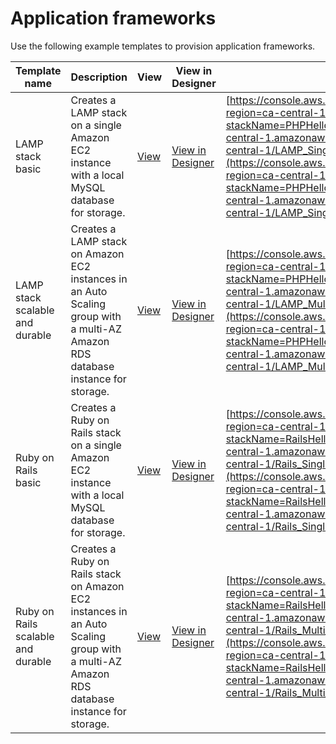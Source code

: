 # Application frameworks<a name="sample-templates-appframeworks-ca-central-1"></a>

Use the following example templates to provision application frameworks\.

| Template name                      | Description                                                                                                                                | View                                                                                                               | View in Designer                                                                                                                                                                                                           | Launch                                                                                                                                                                                                                                                                                                                                                                                                                                                                                 |
| ---------------------------------- | ------------------------------------------------------------------------------------------------------------------------------------------ | ------------------------------------------------------------------------------------------------------------------ | -------------------------------------------------------------------------------------------------------------------------------------------------------------------------------------------------------------------------- | -------------------------------------------------------------------------------------------------------------------------------------------------------------------------------------------------------------------------------------------------------------------------------------------------------------------------------------------------------------------------------------------------------------------------------------------------------------------------------------- |
| LAMP stack basic                   | Creates a LAMP stack on a single Amazon EC2 instance with a local MySQL database for storage\.                                             | [View](https://s3.ca-central-1.amazonaws.com/cloudformation-templates-ca-central-1/LAMP_Single_Instance.template)  | [View in Designer](https://console.aws.amazon.com/cloudformation/designer/home?region=ca-central-1&templateURL=https://s3.ca-central-1.amazonaws.com/cloudformation-templates-ca-central-1/LAMP_Single_Instance.template)  | [https://console.aws.amazon.com/cloudformation/home?region=ca-central-1#/stacks/new?stackName=PHPHelloWorldSample&templateURL=https://s3.ca-central-1.amazonaws.com/cloudformation-templates-ca-central-1/LAMP_Single_Instance.template](https://console.aws.amazon.com/cloudformation/home?region=ca-central-1#/stacks/new?stackName=PHPHelloWorldSample&templateURL=https://s3.ca-central-1.amazonaws.com/cloudformation-templates-ca-central-1/LAMP_Single_Instance.template)       |
| LAMP stack scalable and durable    | Creates a LAMP stack on Amazon EC2 instances in an Auto Scaling group with a multi\-AZ Amazon RDS database instance for storage\.          | [View](https://s3.ca-central-1.amazonaws.com/cloudformation-templates-ca-central-1/LAMP_Multi_AZ.template)         | [View in Designer](https://console.aws.amazon.com/cloudformation/designer/home?region=ca-central-1&templateURL=https://s3.ca-central-1.amazonaws.com/cloudformation-templates-ca-central-1/LAMP_Multi_AZ.template)         | [https://console.aws.amazon.com/cloudformation/home?region=ca-central-1#/stacks/new?stackName=PHPHelloWorldSample&templateURL=https://s3.ca-central-1.amazonaws.com/cloudformation-templates-ca-central-1/LAMP_Multi_AZ.template](https://console.aws.amazon.com/cloudformation/home?region=ca-central-1#/stacks/new?stackName=PHPHelloWorldSample&templateURL=https://s3.ca-central-1.amazonaws.com/cloudformation-templates-ca-central-1/LAMP_Multi_AZ.template)                     |
| Ruby on Rails basic                | Creates a Ruby on Rails stack on a single Amazon EC2 instance with a local MySQL database for storage\.                                    | [View](https://s3.ca-central-1.amazonaws.com/cloudformation-templates-ca-central-1/Rails_Single_Instance.template) | [View in Designer](https://console.aws.amazon.com/cloudformation/designer/home?region=ca-central-1&templateURL=https://s3.ca-central-1.amazonaws.com/cloudformation-templates-ca-central-1/Rails_Single_Instance.template) | [https://console.aws.amazon.com/cloudformation/home?region=ca-central-1#/stacks/new?stackName=RailsHelloWorldSample&templateURL=https://s3.ca-central-1.amazonaws.com/cloudformation-templates-ca-central-1/Rails_Single_Instance.template](https://console.aws.amazon.com/cloudformation/home?region=ca-central-1#/stacks/new?stackName=RailsHelloWorldSample&templateURL=https://s3.ca-central-1.amazonaws.com/cloudformation-templates-ca-central-1/Rails_Single_Instance.template) |
| Ruby on Rails scalable and durable | Creates a Ruby on Rails stack on Amazon EC2 instances in an Auto Scaling group with a multi\-AZ Amazon RDS database instance for storage\. | [View](https://s3.ca-central-1.amazonaws.com/cloudformation-templates-ca-central-1/Rails_Multi_AZ.template)        | [View in Designer](https://console.aws.amazon.com/cloudformation/designer/home?region=ca-central-1&templateURL=https://s3.ca-central-1.amazonaws.com/cloudformation-templates-ca-central-1/Rails_Multi_AZ.template)        | [https://console.aws.amazon.com/cloudformation/home?region=ca-central-1#/stacks/new?stackName=RailsHelloWorldSample&templateURL=https://s3.ca-central-1.amazonaws.com/cloudformation-templates-ca-central-1/Rails_Multi_AZ.template](https://console.aws.amazon.com/cloudformation/home?region=ca-central-1#/stacks/new?stackName=RailsHelloWorldSample&templateURL=https://s3.ca-central-1.amazonaws.com/cloudformation-templates-ca-central-1/Rails_Multi_AZ.template)               |
